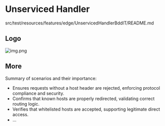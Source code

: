 # Unserviced Handler

src/test/resources/features/edge/UnservicedHandlerBddIT/README.md

## Logo

![img.png](assets/img.png)

## More
Summary of scenarios and their importance:

- Ensures requests without a host header are rejected, enforcing protocol compliance and security.
- Confirms that known hosts are properly redirected, validating correct routing logic.
- Verifies that whitelisted hosts are accepted, supporting legitimate direct access.
- ...
